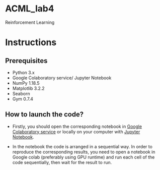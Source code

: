 # ACML_lab4
Reinforcement Learning

# Instructions

## Prerequisites

- Python 3.x
- Google Colaboratory service/ Jupyter Notebook
- NumPy 1.18.5
- Matplotlib 3.2.2
- Seaborn
- Gym 0.7.4


## How to launch the code?

- Firstly, you should open the corresponding notebook in [Google Colaboratory service](https://colab.research.google.com/) or locally on your computer with [Jupyter Notebook](https://jupyter.org/install.html).

- In the notebook the code is arranged in a sequential way. In order to reproduce the corresponding results, you need to open a notebook in Google colab (preferably using GPU runtime) and run each cell of the code sequentially, then wait for the result to run.

